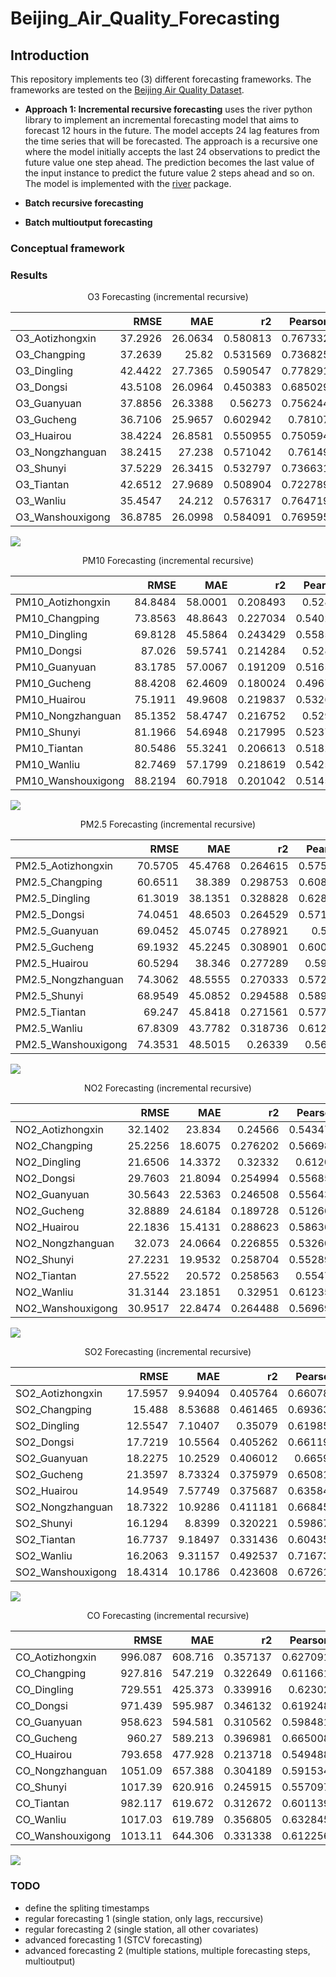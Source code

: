 # Beijing_Air_Quality_Forecasting
## Introduction

This repository implements teo (3) different forecasting frameworks. The frameworks are tested on the [Beijing Air Quality Dataset](https://archive.ics.uci.edu/dataset/501/beijing+multi+site+air+quality+data).

- **Approach 1: Incremental recursive forecasting** uses the river python library to implement an incremental forecasting model that aims to forecast 12 hours in the future. The model accepts 24 lag features from the time series that will be forecasted. The approach is a recursive one where the model initially accepts the last 24 observations to predict the future value one step ahead. The prediction becomes the last value of the input instance to predict the future value 2 steps ahead and so on. The model is implemented with the [river](https://riverml.xyz/0.21.0/) package.

- **Batch recursive forecasting**



- **Batch multioutput forecasting**





### Conceptual framework






### Results
<p align="center">O3 Forecasting (incremental recursive)</p>

<div align="center"> 

|                  |    RMSE |     MAE |       r2 |   Pearson |   Spearman |     MBE |       IA |
|:-----------------|--------:|--------:|---------:|----------:|-----------:|--------:|---------:|
| O3_Aotizhongxin  | 37.2926 | 26.0634 | 0.580813 |  0.767332 |   0.725385 | 1.54928 | 0.867765 |
| O3_Changping     | 37.2639 | 25.82   | 0.531569 |  0.736825 |   0.717908 | 1.16114 | 0.847615 |
| O3_Dingling      | 42.4422 | 27.7365 | 0.590547 |  0.778291 |   0.714402 | 1.00072 | 0.875868 |
| O3_Dongsi        | 43.5108 | 26.0964 | 0.450383 |  0.685029 |   0.727775 | 2.23128 | 0.810735 |
| O3_Guanyuan      | 37.8856 | 26.3388 | 0.56273  |  0.756244 |   0.723974 | 1.55226 | 0.860735 |
| O3_Gucheng       | 36.7106 | 25.9657 | 0.602942 |  0.78107  |   0.721255 | 1.9712  | 0.876157 |
| O3_Huairou       | 38.4224 | 26.8581 | 0.550955 |  0.750594 |   0.698576 | 1.95355 | 0.857386 |
| O3_Nongzhanguan  | 38.2415 | 27.238  | 0.571042 |  0.76149  |   0.705387 | 1.69256 | 0.863666 |
| O3_Shunyi        | 37.5229 | 26.3415 | 0.532797 |  0.736631 |   0.680223 | 1.72882 | 0.84755  |
| O3_Tiantan       | 42.6512 | 27.9689 | 0.508904 |  0.722789 |   0.710817 | 1.60687 | 0.838449 |
| O3_Wanliu        | 35.4547 | 24.212  | 0.576317 |  0.764719 |   0.699465 | 1.67322 | 0.866211 |
| O3_Wanshouxigong | 36.8785 | 26.0998 | 0.584091 |  0.769595 |   0.721341 | 1.52191 | 0.868985 |

</div> 

![](https://github.com/EvanBagis/Beijing_Air_Quality_Forecasting/blob/master/gifs/O3/incremental_recursive_O3_Aotizhongxin.gif)





<p align="center">PM10 Forecasting (incremental recursive)</p>

<div align="center"> 

|                    |    RMSE |     MAE |       r2 |   Pearson |   Spearman |      MBE |       IA |
|:-------------------|--------:|--------:|---------:|----------:|-----------:|---------:|---------:|
| PM10_Aotizhongxin  | 84.8484 | 58.0001 | 0.208493 |  0.52876  |   0.53427  | -3.15336 | 0.716223 |
| PM10_Changping     | 73.8563 | 48.8643 | 0.227034 |  0.540253 |   0.547664 | -2.36222 | 0.7214   |
| PM10_Dingling      | 69.8128 | 45.5864 | 0.243429 |  0.558551 |   0.553931 | -2.54191 | 0.737221 |
| PM10_Dongsi        | 87.026  | 59.5741 | 0.214284 |  0.52884  |   0.511728 | -3.21358 | 0.713904 |
| PM10_Guanyuan      | 83.1785 | 57.0067 | 0.191209 |  0.516584 |   0.507274 | -3.69235 | 0.707711 |
| PM10_Gucheng       | 88.4208 | 62.4609 | 0.180024 |  0.496769 |   0.484002 | -4.05399 | 0.690914 |
| PM10_Huairou       | 75.1911 | 49.9608 | 0.219837 |  0.532665 |   0.547989 | -1.7549  | 0.716834 |
| PM10_Nongzhanguan  | 85.1352 | 58.4747 | 0.216752 |  0.52916  |   0.511797 | -2.36542 | 0.714223 |
| PM10_Shunyi        | 81.1966 | 54.6948 | 0.217995 |  0.523713 |   0.529963 | -1.49972 | 0.706658 |
| PM10_Tiantan       | 80.5486 | 55.3241 | 0.206613 |  0.518276 |   0.50125  | -2.61189 | 0.704961 |
| PM10_Wanliu        | 82.7469 | 57.1799 | 0.218619 |  0.542593 |   0.519999 | -4.8261  | 0.7278   |
| PM10_Wanshouxigong | 88.2194 | 60.7918 | 0.201042 |  0.514538 |   0.484502 | -2.8851  | 0.703938 |

</div> 

![](https://github.com/EvanBagis/Beijing_Air_Quality_Forecasting/blob/master/gifs/PM10/incremental_recursive_PM10_Aotizhongxin.gif)




<p align="center">PM2.5 Forecasting (incremental recursive)</p>

<div align="center"> 

|                     |    RMSE |     MAE |       r2 |   Pearson |   Spearman |        MBE |       IA |
|:--------------------|--------:|--------:|---------:|----------:|-----------:|-----------:|---------:|
| PM2.5_Aotizhongxin  | 70.5705 | 45.4768 | 0.264615 |  0.575129 |   0.56759  | -0.884923  | 0.750771 |
| PM2.5_Changping     | 60.6511 | 38.389  | 0.298753 |  0.608273 |   0.606474 | -1.83955   | 0.774641 |
| PM2.5_Dingling      | 61.3019 | 38.1351 | 0.328828 |  0.628521 |   0.604914 | -1.17287   | 0.787714 |
| PM2.5_Dongsi        | 74.0451 | 48.6503 | 0.264529 |  0.571531 |   0.551357 | -1.46869   | 0.746852 |
| PM2.5_Guanyuan      | 69.0452 | 45.0745 | 0.278921 |  0.5875   |   0.560025 | -1.83562   | 0.759874 |
| PM2.5_Gucheng       | 69.1932 | 45.2245 | 0.308901 |  0.600766 |   0.558445 | -0.819572  | 0.766212 |
| PM2.5_Huairou       | 60.5294 | 38.346  | 0.277289 |  0.59203  |   0.599341 | -1.62169   | 0.763133 |
| PM2.5_Nongzhanguan  | 74.3062 | 48.5555 | 0.270333 |  0.572537 |   0.554079 | -0.0876712 | 0.746632 |
| PM2.5_Shunyi        | 68.9549 | 45.0852 | 0.294588 |  0.589975 |   0.565498 | -0.166875  | 0.758274 |
| PM2.5_Tiantan       | 69.247  | 45.8418 | 0.271561 |  0.577127 |   0.551569 | -0.981861  | 0.751592 |
| PM2.5_Wanliu        | 67.8309 | 43.7782 | 0.318736 |  0.612865 |   0.586164 | -1.92238   | 0.776467 |
| PM2.5_Wanshouxigong | 74.3531 | 48.5015 | 0.26339  |  0.56782  |   0.538682 | -0.522217  | 0.743766 |

</div> 

![](https://github.com/EvanBagis/Beijing_Air_Quality_Forecasting/blob/master/gifs/PM2.5/incremental_recursive_PM2.5_Aotizhongxin.gif)





<p align="center">NO2 Forecasting (incremental recursive)</p>

<div align="center"> 

|                   |    RMSE |     MAE |       r2 |   Pearson |   Spearman |       MBE |       IA |
|:------------------|--------:|--------:|---------:|----------:|-----------:|----------:|---------:|
| NO2_Aotizhongxin  | 32.1402 | 23.834  | 0.24566  |  0.543479 |   0.527637 | -0.838969 | 0.725801 |
| NO2_Changping     | 25.2256 | 18.6075 | 0.276202 |  0.566981 |   0.526763 | -0.74235  | 0.740022 |
| NO2_Dingling      | 21.6506 | 14.3372 | 0.32332  |  0.61206  |   0.562815 | -0.476287 | 0.775466 |
| NO2_Dongsi        | 29.7603 | 21.8094 | 0.254994 |  0.556854 |   0.533432 | -1.03003  | 0.737949 |
| NO2_Guanyuan      | 30.5643 | 22.5363 | 0.246508 |  0.556432 |   0.535726 | -1.55319  | 0.738516 |
| NO2_Gucheng       | 32.8889 | 24.6184 | 0.189728 |  0.512663 |   0.475695 | -1.11494  | 0.711579 |
| NO2_Huairou       | 22.1836 | 15.4131 | 0.288623 |  0.586366 |   0.588083 | -0.806725 | 0.75657  |
| NO2_Nongzhanguan  | 32.073  | 24.0664 | 0.226855 |  0.532609 |   0.503358 | -1.03677  | 0.72048  |
| NO2_Shunyi        | 27.2231 | 19.9532 | 0.258704 |  0.552892 |   0.51279  | -0.406913 | 0.733085 |
| NO2_Tiantan       | 27.5522 | 20.572  | 0.258563 |  0.55472  |   0.527737 | -1.15421  | 0.732978 |
| NO2_Wanliu        | 31.3144 | 23.1851 | 0.32951  |  0.612353 |   0.58637  | -1.53243  | 0.775101 |
| NO2_Wanshouxigong | 30.9517 | 22.8474 | 0.264488 |  0.569695 |   0.543399 | -1.60543  | 0.747852 |

</div> 

![](https://github.com/EvanBagis/Beijing_Air_Quality_Forecasting/blob/master/gifs/NO2/incremental_recursive_NO2_Aotizhongxin.gif)





<p align="center">SO2 Forecasting (incremental recursive)</p>

<div align="center"> 

|                   |    RMSE |      MAE |       r2 |   Pearson |   Spearman |      MBE |       IA |
|:------------------|--------:|---------:|---------:|----------:|-----------:|---------:|---------:|
| SO2_Aotizhongxin  | 17.5957 |  9.94094 | 0.405764 |  0.660785 |   0.727234 | 0.50315  | 0.79737  |
| SO2_Changping     | 15.488  |  8.53688 | 0.461465 |  0.693633 |   0.70123  | 0.52312  | 0.818145 |
| SO2_Dingling      | 12.5547 |  7.10407 | 0.35079  |  0.619855 |   0.633161 | 0.426143 | 0.769131 |
| SO2_Dongsi        | 17.7219 | 10.5564  | 0.405262 |  0.661194 |   0.682633 | 0.569823 | 0.799868 |
| SO2_Guanyuan      | 18.2275 | 10.2529  | 0.406012 |  0.66597  |   0.695198 | 0.316552 | 0.804158 |
| SO2_Gucheng       | 21.3597 |  8.73324 | 0.375979 |  0.650819 |   0.773658 | 0.404314 | 0.788993 |
| SO2_Huairou       | 14.9549 |  7.57749 | 0.375687 |  0.635847 |   0.646182 | 0.697864 | 0.776559 |
| SO2_Nongzhanguan  | 18.7322 | 10.9286  | 0.411181 |  0.668457 |   0.682571 | 0.43214  | 0.80588  |
| SO2_Shunyi        | 16.1294 |  8.8399  | 0.320221 |  0.598675 |   0.626344 | 0.874689 | 0.752368 |
| SO2_Tiantan       | 16.7737 |  9.18497 | 0.331436 |  0.604356 |   0.631442 | 0.78808  | 0.754049 |
| SO2_Wanliu        | 16.2063 |  9.31157 | 0.492537 |  0.716731 |   0.762933 | 0.26166  | 0.835994 |
| SO2_Wanshouxigong | 18.4314 | 10.1786  | 0.423608 |  0.672614 |   0.724283 | 0.556321 | 0.806141 |

</div> 

![](https://github.com/EvanBagis/Beijing_Air_Quality_Forecasting/blob/master/gifs/SO2/incremental_recursive_SO2_Aotizhongxin.gif)





<p align="center">CO Forecasting (incremental recursive)</p>

<div align="center"> 

|                  |     RMSE |     MAE |       r2 |   Pearson |   Spearman |       MBE |       IA |
|:-----------------|---------:|--------:|---------:|----------:|-----------:|----------:|---------:|
| CO_Aotizhongxin  |  996.087 | 608.716 | 0.357137 |  0.627091 |   0.555932 |  14.7712  | 0.778376 |
| CO_Changping     |  927.816 | 547.219 | 0.322649 |  0.611661 |   0.580772 | -10.8803  | 0.7691   |
| CO_Dingling      |  729.551 | 425.373 | 0.339916 |  0.62302  |   0.609657 |   8.79241 | 0.778737 |
| CO_Dongsi        |  971.439 | 595.987 | 0.346132 |  0.619248 |   0.549353 |   3.31989 | 0.775302 |
| CO_Guanyuan      |  958.623 | 594.581 | 0.310562 |  0.598481 |   0.531333 |  -9.9627  | 0.761523 |
| CO_Gucheng       |  960.27  | 589.213 | 0.396981 |  0.665008 |   0.58467  | -37.5254  | 0.80828  |
| CO_Huairou       |  793.658 | 477.928 | 0.213718 |  0.549488 |   0.547558 | -10.4776  | 0.7303   |
| CO_Nongzhanguan  | 1051.09  | 657.388 | 0.304189 |  0.591534 |   0.520793 |   3.71418 | 0.755517 |
| CO_Shunyi        | 1017.39  | 620.916 | 0.245915 |  0.557097 |   0.523942 |   7.34218 | 0.733372 |
| CO_Tiantan       |  982.117 | 619.672 | 0.312672 |  0.601139 |   0.516291 |  -3.59658 | 0.764394 |
| CO_Wanliu        | 1017.03  | 619.789 | 0.356805 |  0.632845 |   0.571347 | -10.8251  | 0.784974 |
| CO_Wanshouxigong | 1013.11  | 644.306 | 0.331338 |  0.612256 |   0.530534 |   2.19124 | 0.771517 |

</div> 

![](https://github.com/EvanBagis/Beijing_Air_Quality_Forecasting/blob/master/gifs/CO/incremental_recursive_CO_Aotizhongxin.gif)



### TODO

- define the spliting timestamps
- regular forecasting 1 (single station, only lags, reccursive)
- regular forecasting 2 (single station, all other covariates)
- advanced forecasting 1 (STCV forecasting)
- advanced forecasting 2 (multiple stations, multiple forecasting steps, multioutput)